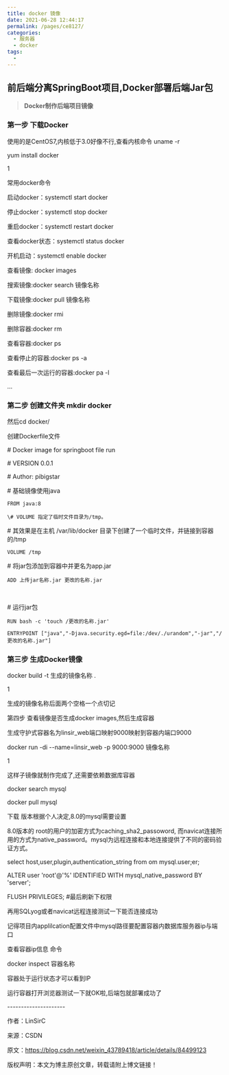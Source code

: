 ```yaml
---
title: docker 镜像
date: 2021-06-28 12:44:17
permalink: /pages/ce8127/
categories:
  - 服务器
  - docker
tags:
  - 
---
```

## 前后端分离SpringBoot项目,Docker部署后端Jar包

> **Docker制作后端项目镜像**

### 第一步 下载Docker

使用的是CentOS7,内核低于3.0好像不行,查看内核命令 uname -r

yum install docker 

1

常用docker命令

启动docker：systemctl start docker

停止docker：systemctl stop docker

重启docker：systemctl restart docker

查看docker状态：systemctl status docker

开机启动：systemctl enable docker

查看镜像: docker images

搜索镜像:docker search 镜像名称

下载镜像:docker pull 镜像名称

删除镜像:docker rmi

删除容器:docker rm

查看容器:docker ps

查看停止的容器:docker ps -a

查看最后一次运行的容器:docker pa -l

…

### 第二步 创建文件夹 mkdir docker

然后cd docker/

创建Dockerfile文件

\# Docker image for springboot file run

\# VERSION 0.0.1

\# Author: pibigstar

\# 基础镜像使用java

```
FROM java:8
```

```
\# VOLUME 指定了临时文件目录为/tmp。
```

\# 其效果是在主机 /var/lib/docker 目录下创建了一个临时文件，并链接到容器的/tmp

```
VOLUME /tmp 
```

\# 将jar包添加到容器中并更名为app.jar

```
ADD 上传jar名称.jar 更改的名称.jar 
```

​           

\# 运行jar包

```
RUN bash -c 'touch /更改的名称.jar'

ENTRYPOINT ["java","-Djava.security.egd=file:/dev/./urandom","-jar","/更改的名称.jar"]
```



### 第三步 生成Docker镜像

docker build -t 生成的镜像名称 .

1

生成的镜像名称后面两个空格一个点切记

第四步 查看镜像是否生成docker images,然后生成容器

生成守护式容器名为linsir_web端口映射9000映射到容器内端口9000

docker run -di --name=linsir_web -p 9000:9000 镜像名称

1

这样子镜像就制作完成了,还需要依赖数据库容器

docker search mysql

docker pull mysql



下载 版本根据个人决定,8.0的mysql需要设置

8.0版本的 root的用户的加密方式为caching_sha2_passoword, 而navicat连接所用的方式为native_password。mysql为远程连接和本地连接提供了不同的密码验证方式。

select host,user,plugin,authentication_string from om mysql.user;er;

ALTER user 'root'@'%' IDENTIFIED WITH mysql_native_password BY 'server';

FLUSH PRIVILEGES;   #最后刷新下权限



再用SQLyog或者navicat远程连接测试一下能否连接成功

记得项目内applilcation配置文件中mysql路径要配置容器内数据库服务器ip与端口

查看容器ip信息 命令

docker inspect 容器名称

容器处于运行状态才可以看到IP

运行容器打开浏览器测试一下就OK啦,后端包就部署成功了

\--------------------- 

作者：LinSirC 

来源：CSDN 

原文：[https://blog.csdn.net/weixin_43789418/article/details/84499123 ](https://blog.csdn.net/weixin_43789418/article/details/84499123)

版权声明：本文为博主原创文章，转载请附上博文链接！